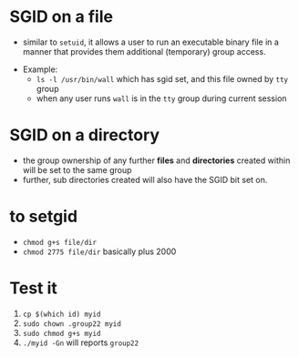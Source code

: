 # SGID on a file
* similar to `setuid`, it allows a user to run an executable binary file in a manner that provides them additional (temporary) group access.
- Example:
  - `ls -l /usr/bin/wall` which has sgid set, and this file owned by `tty` group
  - when any user runs `wall` is in the `tty` group during current session

# SGID on a directory
* the group ownership of any further **files** and **directories** created within will be set to the same group
* further, sub directories created will also have the SGID bit set on.

# to setgid
* `chmod g+s file/dir`
* `chmod 2775 file/dir` basically plus 2000

# Test it
1. `cp $(which id) myid`
2. `sudo chown .group22 myid`
3. `sudo chmod g+s myid`
4. `./myid -Gn` will reports `group22`
